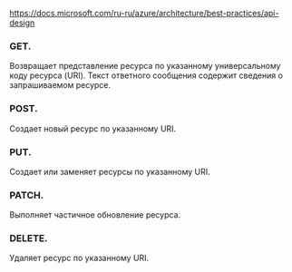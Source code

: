 https://docs.microsoft.com/ru-ru/azure/architecture/best-practices/api-design

### GET. 
Возвращает представление ресурса по указанному универсальному коду ресурса (URI). Текст ответного сообщения содержит сведения о запрашиваемом ресурсе.

### POST.
Создает новый ресурс по указанному URI.

### PUT.
Создает или заменяет ресурсы по указанному URI.

### PATCH. 
Выполняет частичное обновление ресурса.

### DELETE. 
Удаляет ресурс по указанному URI.